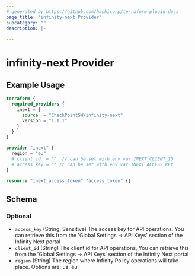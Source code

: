 ```yaml
---
# generated by https://github.com/hashicorp/terraform-plugin-docs
page_title: "infinity-next Provider"
subcategory: ""
description: |-
  
---
```


# infinity-next Provider



## Example Usage

```terraform
terraform {
  required_providers {
    inext = {
      source  = "CheckPointSW/infinity-next"
      version = "1.1.1"
    }
  }
}

provider "inext" {
  region = "eu"
  # client_id  = ""  // can be set with env var INEXT_CLIENT_ID
  # access_key = "" // can be set with env var INEXT_ACCESS_KEY
}

resource "inext_access_token" "access_token" {}
```

<!-- schema generated by tfplugindocs -->
## Schema

### Optional

- `access_key` (String, Sensitive) The access key for API operations. You can retrieve this
from the 'Global Settings -> API Keys' section of the Infinity Next portal
- `client_id` (String) The client id for API operations, You can retrieve this
from the 'Global Settings -> API Keys' section of the Infinity Next portal
- `region` (String) The region where Infinity Policy operations will take place. Options are: us, eu
